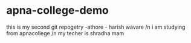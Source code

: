 # apna-college-demo
this is my second git repogetry
-athore - harish wavare /n
i am studying from apnacollege /n
my techer is shradha mam
